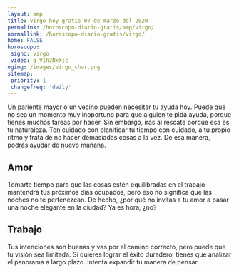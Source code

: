 ```yaml
---
layout: amp
title: virgo hoy gratis 07 de marzo del 2020 
permalink: /horoscopo-diario-gratis/amp/virgo/
normallink: /horoscopo-diario-gratis/virgo/
home: FALSE
horoscopo:
 signo: virgo
 video: g_VIh3NkXjc
ogimg: /images/virgo_char.png
sitemap:
 priority: 1
 changefreq: 'daily'
---
```



Un pariente mayor o un vecino pueden necesitar tu ayuda hoy. Puede que no sea un momento muy inoportuno para que alguien te pida ayuda, porque tienes muchas tareas por hacer. Sin embargo, irás al rescate porque esa es tu naturaleza. Ten cuidado con planificar tu tiempo con cuidado, a tu propio ritmo y trata de no hacer demasiadas cosas a la vez. De esa manera, podrás ayudar de nuevo mañana.

## Amor

Tomarte tiempo para que las cosas estén equilibradas en el trabajo mantendrá tus próximos días ocupados, pero eso no significa que las noches no te pertenezcan. De hecho, ¿por qué no invitas a tu amor a pasar una noche elegante en la ciudad? Ya es hora, ¿no?

## Trabajo

Tus intenciones son buenas y vas por el camino correcto, pero puede que tu visión sea limitada. Si quieres lograr el éxito duradero, tienes que analizar el panorama a largo plazo. Intenta expandir tu manera de pensar.